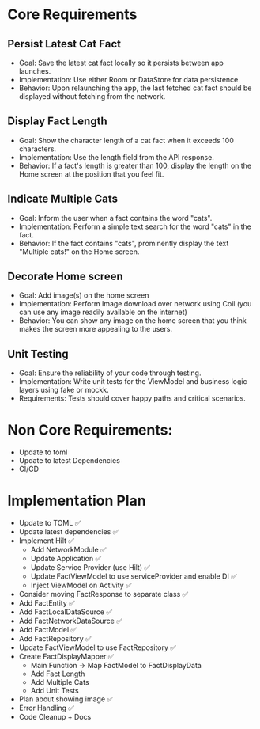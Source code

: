 
# Core Requirements
## Persist Latest Cat Fact
- Goal: Save the latest cat fact locally so it persists between app launches.
- Implementation: Use either Room or DataStore for data persistence.
- Behavior: Upon relaunching the app, the last fetched cat fact should be displayed without fetching from the network.
## Display Fact Length
- Goal: Show the character length of a cat fact when it exceeds 100 characters.
- Implementation: Use the length field from the API response.
- Behavior: If a fact's length is greater than 100, display the length on the Home screen at the position that you feel fit.
## Indicate Multiple Cats
- Goal: Inform the user when a fact contains the word "cats".
- Implementation: Perform a simple text search for the word "cats" in the fact.
- Behavior: If the fact contains "cats", prominently display the text "Multiple cats!" on the Home screen.
## Decorate Home screen
- Goal: Add image(s) on the home screen
- Implementation: Perform Image download over network using Coil (you can use any image readily available on the internet)
- Behavior: You can show any image on the home screen that you think makes the screen more appealing to the users.
## Unit Testing
- Goal: Ensure the reliability of your code through testing.
- Implementation: Write unit tests for the ViewModel and business logic layers using fake or mockk.
- Requirements: Tests should cover happy paths and critical scenarios.


# Non Core Requirements:
- Update to toml
- Update to latest Dependencies
- CI/CD


# Implementation Plan
- Update to TOML :white_check_mark:
- Update latest dependencies :white_check_mark:
- Implement Hilt :white_check_mark:
    - Add NetworkModule :white_check_mark:
    - Update Application :white_check_mark:
    - Update Service Provider (use Hilt) :white_check_mark:
    - Update FactViewModel to use serviceProvider and enable DI :white_check_mark:
    - Inject ViewModel on Activity :white_check_mark:
- Consider moving FactResponse to separate class :white_check_mark:
- Add FactEntity :white_check_mark:
- Add FactLocalDataSource :white_check_mark:
- Add FactNetworkDataSource :white_check_mark:
- Add FactModel :white_check_mark:
- Add FactRepository :white_check_mark:
- Update FactViewModel to use FactRepository :white_check_mark:
- Create FactDisplayMapper :white_check_mark:
    - Main Function -> Map FactModel to FactDisplayData
    - Add Fact Length
    - Add Multiple Cats
    - Add Unit Tests
- Plan about showing image :white_check_mark:
- Error Handling :white_check_mark:
- Code Cleanup + Docs